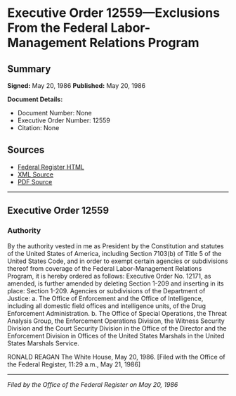 # Executive Order 12559—Exclusions From the Federal Labor- Management Relations Program

## Summary

**Signed:** May 20, 1986
**Published:** May 20, 1986

**Document Details:**
- Document Number: None
- Executive Order Number: 12559
- Citation: None

## Sources
- [Federal Register HTML](https://www.presidency.ucsb.edu/documents/executive-order-12559-exclusions-from-the-federal-labor-management-relations-program)
- [XML Source](None)
- [PDF Source](None)

---

## Executive Order 12559

### Authority

By the authority vested in me as President by the Constitution and statutes of the United States of America, including Section 7103(b) of Title 5 of the United States Code, and in order to exempt certain agencies or subdivisions thereof from coverage of the Federal Labor-Management Relations Program, it is hereby ordered as follows: Executive Order No. 12171, as amended, is further amended by deleting Section 1-209 and inserting in its place:
Section 1-209. Agencies or subdivisions of the Department of Justice:
a. The Office of Enforcement and the Office of Intelligence, including all domestic field offices and intelligence units, of the Drug Enforcement Administration.
b. The Office of Special Operations, the Threat Analysis Group, the Enforcement Operations Division, the Witness Security Division and the Court Security Division in the Office of the Director and the Enforcement Division in Offices of the United States Marshals in the United States Marshals Service.

RONALD REAGAN
The White House,
May 20, 1986.
[Filed with the Office of the Federal Register, 11:29 a.m., May 21, 1986]

---

*Filed by the Office of the Federal Register on May 20, 1986*
